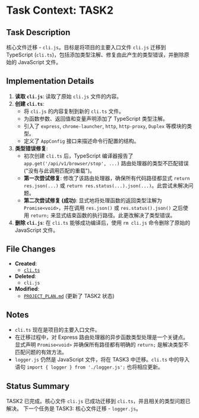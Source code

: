 # Task Context: TASK2

## Task Description

核心文件迁移 - `cli.js`。目标是将项目的主要入口文件 `cli.js` 迁移到 TypeScript (`cli.ts`)，包括添加类型注解、修复由此产生的类型错误，并删除原始的 JavaScript 文件。

## Implementation Details

1.  **读取 `cli.js`**: 读取了原始 `cli.js` 文件的内容。
2.  **创建 `cli.ts`**:
    - 将 `cli.js` 的内容复制到新的 `cli.ts` 文件。
    - 为函数参数、返回值和变量声明添加了 TypeScript 类型注解。
    - 引入了 `express`, `chrome-launcher`, `http`, `http-proxy`, `Duplex` 等模块的类型。
    - 定义了 `AppConfig` 接口来描述命令行配置的结构。
3.  **类型错误修复**:
    - 初次创建 `cli.ts` 后，TypeScript 编译器报告了 `app.get('/api/v1/browser/stop', ...)` 路由处理器的类型不匹配错误 ("没有与此调用匹配的重载")。
    - **第一次尝试修复**: 修改了该路由处理器，确保所有代码路径都显式 `return res.json(...)` 或 `return res.status(...).json(...)`。此尝试未解决问题。
    - **第二次尝试修复 (成功)**: 显式地将处理函数的返回类型注解为 `Promise<void>`，并在调用 `res.json()` 或 `res.status().json()` 之后使用 `return;` 来显式结束函数的执行路径。此更改解决了类型错误。
4.  **删除 `cli.js`**: 在 `cli.ts` 能够成功编译后，使用 `rm cli.js` 命令删除了原始的 JavaScript 文件。

## File Changes

- **Created**:
  - [`cli.ts`](../cli.ts:1)
- **Deleted**:
  - `cli.js`
- **Modified**:
  - [`PROJECT_PLAN.md`](../PROJECT_PLAN.md:1) (更新了 TASK2 状态)

## Notes

- `cli.ts` 现在是项目的主要入口文件。
- 在迁移过程中，对 Express 路由处理器的异步函数类型处理是一个关键点。显式声明 `Promise<void>` 并确保所有路径都有明确的 `return;` 是解决类型不匹配问题的有效方法。
- `logger.js` 仍然是 JavaScript 文件，将在 TASK3 中迁移。`cli.ts` 中的导入语句 `import { logger } from './logger.js';` 也将相应更新。

## Status Summary

TASK2 已完成。核心文件 `cli.js` 已成功迁移到 `cli.ts`，并且相关的类型问题已解决。
下一个任务是 TASK3: 核心文件迁移 - `logger.js`。
